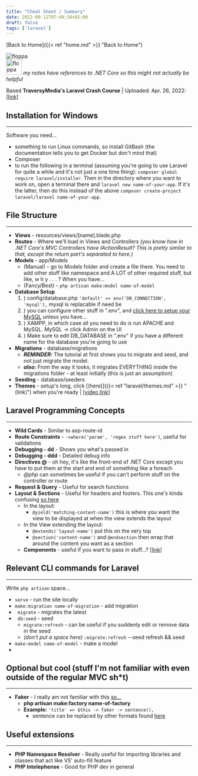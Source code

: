 ```yaml
---
title: "Cheat Sheet / Summary"
date: 2022-09-12T07:49:34+02:00
draft: false
tags: ['laravel']
---
```


[Back to Home]({{< ref "home.md" >}} "Back to Home")

![floppa](/laravel/images/floppa_poly.png)  <br/>
<img src="/laravel/images/floppa_poly.png" alt="floppa" style="width:42px;height:42px;">
*my notes have references to .NET Core so this might not actually be helpful*

Based **TraversyMedia's Laravel Crash Course** | Uploaded: Apr. 26, 2022: [[link]](https://youtu.be/MYyJ4PuL4pY)

## Installation for Windows
---
Software you need...
- something to run Linux commands, so install GitBash (the documentation tells you to get Docker but don't mind that)
- Composer
- to run the following in a terminal (assuming you're going to use Laravel for quite a while and it's not just a one time thing):
  ``composer global require laravel/installer``.
  Then in the directory where you want to work on, open a terminal there and ``laravel new name-of-your-app``. If it's the latter, then do this instead of the above ``composer create-project laravel/laravel name-of-your-app``.

## File Structure
---
* **Views** - resources/views/[name].blade.php
* **Routes** - Where we'll load in Views and Controllers *(you know how in .NET Core's MVC Controllers have IActionResult? This is pretty similar to that, except the return part's separated to here.)*
* **Models** - app/Models
  * (Manual) - go to Models folder and create a file there. You need to add other stuff like namespace and A LOT of other required stuff, but like, w h y . . . ? When you have...
  * (Fancy/Best) - ``php artisan make:model name-of-model``
* **Database Setup**
  1. ) config/database.php ``'default' => env('DB_CONNECTION', 'mysql'),`` mysql is replacable if need be
  2. ) you can configure other stuff in ".env", and [click here to setup your MySQL](https://youtu.be/MYyJ4PuL4pY?t=2754) unless you have...
  3. ) XAMPP, in which case all you need to do is run APACHE and MySQL. MySQL -> click Admin on the UI 
  4. ) Make sure to edit DB_DATABASE in ".env" if you have a different name for the database you're going to use
* **Migrations** - database/migrations 
  * ***REMINDER:*** The tutorial at first shows you to migrate and seed, and not just migrate the model.
  * ***also:*** From the way it looks, it migrates EVERYTHING inside the migrations folder - at least initially (this is just an assumption)
* **Seeding** - database/seeders
* **Themes** - setup's long, click [(here)]({{< ref "laravel/themes.md" >}} "(link)") when you're ready | <a href="https://youtu.be/MYyJ4PuL4pY?t=4318" target="_blank">[video link]</a>

## Laravel Programming Concepts
---
* **Wild Cards** - Similar to asp-route-id
* **Route Constraints** - ``->where('param', 'regex stuff here')``, useful for validations
* **Debugging - dd** - Shows you what's passed in
* **Debugging - ddd** - Detailed debug info
* **Directives @** - oh hey, it's like the front-end of .NET Core except you have to put them at the start and end of something like a foreach
  * *@php* can sometimes be useful if you can't perform stuff on the controller or route
* **Request & Query** - Useful for search functions
* **Layout & Sections** - Useful for headers and footers. This one's kinda confusing <a href="https://youtu.be/MYyJ4PuL4pY?t=4099" target="_blank">so here</a>
  * In the layout:
    * ``@yield('matching-content-name')`` this is where you want the view to be displayed at when the view extends the layout
  * In the View extending the layout: 
    * ``@extends('layout-name')`` put this on the very top
    * ``@section('content-name')`` and ``@endsection`` then wrap that around the content you want as a section
  * **Components** - useful if you want to pass in stuff...? <a href="https://www.educba.com/laravel-components/" target="_blank">[link]</a>

## Relevant CLI commands for Laravel
---
Write ``php artisan`` space...
* ``serve`` - run the site locally
* ``make:migration name-of-migration`` - add migration
* `` migrate`` - migrates the latest
* `` db:seed`` - seed
  * ``migrate:refresh`` - can be useful if you suddenly edit or remove data in the seed
  * *(don't put a space here)* ``:migrate:refresh`` --seed refresh && seed 
* ``make:model name-of-model`` - make a model
* 

## Optional but cool (stuff I'm not familiar with even outside of the regular MVC sh*t)
---
* **Faker** - I really am not familiar with this <a href="https://youtu.be/MYyJ4PuL4pY?t=3791" target="_blank">so...</a>
  * **php artisan make:factory name-of-factory**
  * **Example:** ``'title' => $this -> faker -> sentence(),``
    * sentence can be replaced by other formats found <a href="https://github.com/fzaninotto/Faker#table-of-contents" target="_blank">here</a>


## Useful extensions
---
* **PHP Namespace Resolver** - Really useful for importing libraries and classes that act like VS' auto-fill feature
* **PHP Intelephense** - Good for PHP dev in general